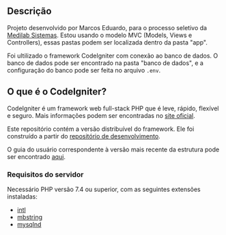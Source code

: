 ## Descrição

Projeto desenvolvido por Marcos Eduardo, para o processo seletivo da [Medilab Sistemas](www.medilabsistemas.com.br). Estou usando o modelo MVC (Models, Views e Controllers), essas pastas podem ser localizada dentro da pasta "app".

Foi ultilizado o framework CodeIgniter com conexão ao banco de dados. O banco de dados pode ser encontrado na pasta "banco de dados", e a configuração do banco pode ser feita no arquivo `.env`.

## O que é o CodeIgniter?

CodeIgniter é um framework web full-stack PHP que é leve, rápido, flexível e seguro.
Mais informações podem ser encontradas no [site oficial](https://codeigniter.com).

Este repositório contém a versão distribuível do framework.
Ele foi construído a partir do
[repositório de desenvolvimento](https://github.com/codeigniter4/CodeIgniter4).

O guia do usuário correspondente à versão mais recente da estrutura pode ser encontrado
[aqui](https://codeigniter4.github.io/userguide/).

### Requisitos do servidor

Necessário PHP versão 7.4 ou superior, com as seguintes extensões instaladas:

- [intl](http://php.net/manual/en/intl.requirements.php)
- [mbstring](http://php.net/manual/en/mbstring.installation.php)
- [mysqlnd](http://php.net/manual/en/mysqlnd.install.php)
